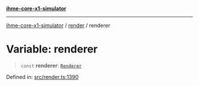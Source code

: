 [**ihme-core-x1-simulator**](../../README.md)

***

[ihme-core-x1-simulator](../../modules.md) / [render](../README.md) / renderer

# Variable: renderer

> `const` **renderer**: [`Renderer`](../classes/Renderer.md)

Defined in: [src/render.ts:1390](https://github.com/ProgrammIt/CPU-Simulator/blob/1018f35141b4ad3f48781b12aa9e5f0ba9cc7301/src/render.ts#L1390)
